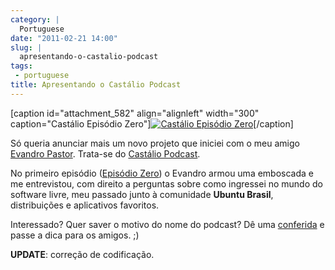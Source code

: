 ```yaml
---
category: |
  Portuguese
date: "2011-02-21 14:00"
slug: |
  apresentando-o-castalio-podcast
tags:
 - portuguese
title: Apresentando o Castálio Podcast
---
```


\[caption id="attachment_582" align="alignleft" width="300"
caption="Castálio Episódio Zero"\][![Castálio Episódio
Zero](http://blog.ogmaciel.com/wp-content/uploads/2011/02/4342631214_1d27a28700-300x225.jpg)](http://blog.ogmaciel.com/wp-content/uploads/2011/02/4342631214_1d27a28700.jpg)\[/caption\]

Só queria anunciar mais um novo projeto que iniciei com o meu amigo
[Evandro Pastor](http://www.quartoestudio.com/). Trata-se do [Castálio
Podcast](http://www.castalio.info/).

No primeiro episódio ([Episódio Zero](http://www.castalio.info/?p=5)) o
Evandro armou uma emboscada e me entrevistou, com direito a perguntas
sobre como ingressei no mundo do software livre, meu passado junto à
comunidade **Ubuntu Brasil**, distribuições e aplicativos favoritos.

Interessado? Quer saver o motivo do nome do podcast? Dê uma
[conferida](http://www.castalio.info/) e passe a dica para os amigos. ;)

**UPDATE**: correção de codificação.
